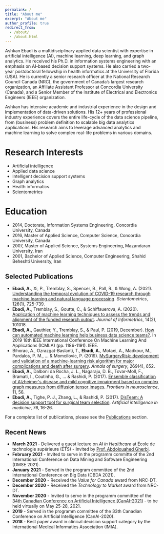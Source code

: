 ```yaml
---
permalink: /
title: "About me"
excerpt: "About me"
author_profile: true
redirect_from: 
  - /about/
  - /about.html
---
```


Ashkan Ebadi is a multidisciplinary applied data scientist with expertise in artificial intelligence (AI), machine learning, deep learning, and graph analytics. He received his Ph.D. in information systems engineering with an emphasis on AI-based decision support systems. He also carried a two-year postdoctoral fellowship in health informatics at the University of Florida (USA). He is currently a senior research officer at the National Research Council Canada (NRC), the government of Canada’s largest research organization, an Affiliate Assistant Professor at Concordia University (Canada), and a Senior Member of the Institute of Electrical and Electronics Engineers (IEEE) organization.

Ashkan has intensive academic and industrial experience in the design and implementation of data-driven solutions. His 12+ years of professional industry experience covers the entire life-cycle of the data science pipeline, from (business) problem definition to scalable big data analytics applications. His research aims to leverage advanced analytics and machine learning to solve complex real-life problems in various domains.

Research Interests
======
* Artificial intelligence
* Applied data science
* Intelligent decision support systems
* Graph analytics
* Health informatics
* Scientometrics

Education
======
* 2014, Doctorate, Information Systems Engineering, Concordia University, Canada
* 2016, Master of Applied Science, Computer Science, Concordia University, Canada
* 2007, Master of Applied Science, Systems Engineering, Mazandaran University, Iran
* 2001, Bachelor of Applied Science, Computer Engineering, Shahid Beheshti University, Iran

Selected Publications
------
* __Ebadi, A.__, Xi, P., Tremblay, S., Spencer, B., Pall, R., & Wong, A. (2021). [Understanding the temporal evolution of COVID-19 research through machine learning and natural language processing](https://link.springer.com/article/10.1007/s11192-020-03744-7). _Scientometrics_, 126(1), 725-739.
* __Ebadi, A.__, Tremblay, S., Goutte, C., & Schiffauerova, A. (2020). [Application of machine learning techniques to assess the trends and alignment of the funded research output](https://www.sciencedirect.com/science/article/pii/S1751157718301901). _Journal of Informetrics_, 14(2), 101018.
* __Ebadi, A.__, Gauthier, Y., Tremblay, S., & Paul, P. (2019, December). [How can automated machine learning help business data science teams?](https://ieeexplore.ieee.org/abstract/document/8999171). In 2019 18th IEEE International Conference On Machine Learning And Applications (ICMLA) (pp. 1186-1191). IEEE.
* Bihorac, A., Ozrazgat-Baslanti, T., __Ebadi, A.__, Motaei, A., Madkour, M., Pardalos, P. M., ... & Momcilovic, P. (2019). [MySurgeryRisk: development and validation of a machine-learning risk algorithm for major complications and death after surgery](https://www.ncbi.nlm.nih.gov/pmc/articles/PMC6110979/). _Annals of surgery_, 269(4), 652.
* __Ebadi, A.__, Dalboni da Rocha, J. L., Nagaraju, D. B., Tovar-Moll, F., Bramati, I., Coutinho, G., ... & Rashidi, P. (2017). [Ensemble classification of Alzheimer's disease and mild cognitive impairment based on complex graph measures from diffusion tensor images](https://www.frontiersin.org/articles/10.3389/fnins.2017.00056/full). _Frontiers in neuroscience_, 11, 56.
* __Ebadi, A.__, Tighe, P. J., Zhang, L., & Rashidi, P. (2017). [DisTeam: A decision support tool for surgical team selection](https://www.sciencedirect.com/science/article/pii/S093336571630272X). _Artificial intelligence in medicine_, 76, 16-26.

For a complete list of publications, please see the [Publications](/publications) section.

Recent News
------
* __March 2021__ - Delivered a guest lecture on _AI in Healthcare_ at École de technologie supérieure (ÉTS) - Invited by [Prof. Abdolouahed Gherbi](https://www.etsmtl.ca/en/research/professors/agherbi).
* __February 2021__ - Invited to serve in the programm committe of the 2nd International Conference on Data Mining and Software Engineering (DMSE 2021).
* __January 2021__ - Served in the program committee of the 2nd International Conference on Big Data (CBDA 2021).
* __December 2020__ - Received the _Value for Canada_ award from NRC-DT.
* __December 2020__ - Received the _Technology to Market_ award from NRC-DT.
* __November 2020__ - Invited to serve in the programm committee of the [34th Canadian Conference on Artificial Intelligence (CanAI-2021)](https://www.caiac.ca/en/conferences/canadianai-2021/home) - to be held virtually on May 25-28, 2021.
* __2019__ - Served in the programm committee of the 33th Canadian Conference on Artificial Intelligence (CanAI-2020).
* __2018__ - Best paper award in clinical decision support category by the International Medical Informatics Association (IMIA).
